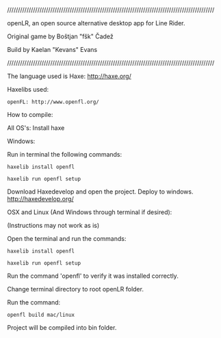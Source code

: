 ////////////////////////////////////////////////////////////////////////////////////////////////

openLR, an open source alternative desktop app for Line Rider.

Original game by Boštjan "fšk" Čadež

Build by Kaelan "Kevans" Evans

////////////////////////////////////////////////////////////////////////////////////////////////

The language used is Haxe: http://haxe.org/

Haxelibs used:
	
	openFL: http://www.openfl.org/

How to compile:
	
All OS's: Install haxe
	
Windows: 
	
Run in terminal the following commands:
	
	haxelib install openfl
	
	haxelib run openfl setup
	
Download Haxedevelop and open the project. Deploy to windows. http://haxedevelop.org/
	
OSX and Linux (And Windows through terminal if desired):
	
(Instructions may not work as is)

Open the terminal and run the commands:
	
	haxelib install openfl
	
	haxelib run openfl setup
	
Run the command 'openfl' to verify it was installed correctly.

Change terminal directory to root openLR folder.

Run the command:
	
	openfl build mac/linux
	
Project will be compiled into bin folder.
